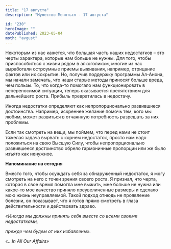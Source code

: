 ```yaml
---
title: "17 августа"
description: "Мужество Меняться - 17 августа"

id: "230"
heroImage: ""
datePublished: 2023-05-04
moth: "avgust"
---
```


Некоторым из нас кажется, что большая часть наших недостатков – это черты
характера, которые нам больше не нужны. Для того, чтобы приспособиться к жизни
рядом в алкоголиком, многие из нас выработали остроумные приемы выживания,
например, отрицание фактов или их сокрытие. Но, получив поддержку программы
Ал-Анона, мы начали замечать, что наши старые методы приносят больше вреда,
чем пользы. То, что когда-то помогало нам функционировать в непереносимой
ситуации, теперь оказывается препятствием для дальнейшего роста. Прибыль
превратилась в недостачу.

Иногда недостатки определяют как непропорционально развившиеся достоинства.
Например, искреннее желание помочь тем, кого мы любим, может развиться в
отчаянную потребность разрешать за них проблемы.

Если так смотреть на вещи, мы поймем, что перед нами не стоит тяжелая задача
вырвать с корнем недостаток, просто нам надо положиться на свою Высшую Силу,
чтобы непропорционально развившееся достоинство обрело гармоничные пропорции
или же было изъято как ненужное.

**Напоминание на сегодня**

Вместо того, чтобы осуждать себя за обнаруженный недостаток, я могу смотреть
на него с точки зрения своего роста. Я признал, что черта, которая в свое
время помогла мне выжить, мне больше не нужна или какое-то мое качество
приняло преувеличенные размеры и сделало мою жизнь неуправляемой. Такой подход
отнюдь не проявление болезни, он показывает, что я готов прямо смотреть в
глаза действительности и действовать здраво.

_«Иногда мы должны принять себя вместе со всеми своими недостатками,_

_прежде чем будем от них избавлены»._

_«…In All Our Affairs»_
